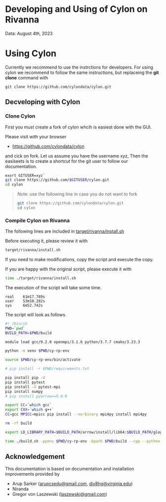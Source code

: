 # Developing and Using of Cylon on Rivanna

Data: August 4th, 2023

# Using Cylon

Currently we recommend to use the instrctions for developers.
For using cylon we recommend to follow the same instructions, but replaceing the **git clone** command with

````
git clone https://github.com/cylondata/cylon.git
````


## Decveloping with Cylon

### Clone Cylon

First you must create a fork of cylon whcih is easiest done with the GUI.

Please visit with your browser

* <https://github.com/cylondata/cylon>

and cick on fork. Let us assume you have the username xyz, Then the easiseets is to create a shortcut for the git user
to follow our documentation.

```bash
exort GITUSER=xyz`
git clone https://github.com/$GITUSER/cylon.git
cd cylon
```

> Note: use the following line in case you do not want to fork
>
> ```bash
> git clone https://github.com/cylondata/cylon.git
> cd cylon
> ```

### Compile Cylon on Rivanna

The following lines are included in [target/rivanna/install.sh](https://github.com/cylondata/cylon/blob/main/target/rivanna/README.md)

Before executing it, please review it with

```bash
target/rivanna/install.sh
```

If you need to make modifications, copy the script and execute the copy.

If you are happy with the original script, please execute it with 

```bash
time ./target/rivanna/install.sh
```

The execution of the script will take some time.

```
real	61m17.789s
user	53m10.282s
sys   	6m52.742s
```

The script will look as follows

```bash
#! /bin/sh
PWD=`pwd`
BUILD_PATH=$PWD/build

module load gcc/9.2.0 openmpi/3.1.6 python/3.7.7 cmake/3.23.3

python -m venv $PWD/cy-rp-env

source $PWD/cy-rp-env/bin/activate

# pip install -r $PWD/requirements.txt

pip install pip -U
pip install pytest
pip install -U pytest-mpi
pip install numpy
# pip install pyarrow==9.0.0

export CC=`which gcc`
export CXX=`which g++`
CC=gcc MPICC=mpicc pip install --no-binary mpi4py install mpi4py

rm -rf build

export LD_LIBRARY_PATH=$BUILD_PATH/arrow/install/lib64:$BUILD_PATH/glog/install/lib64:$BUILD_PATH/lib64:$BUILD_PATH/lib:$LD_LIBRARY_PATH

time ./build.sh -pyenv $PWD/cy-rp-env -bpath $PWD/build --cpp --python --cython --test --cmake-flags "-DMPI_C_COMPILER=$(which mpicc) -DMPI_CXX_COMPILER=$(which mpicxx)"
```

## Acknowledgement

This documentation is based on documentation and installation improvements provided by

* Arup Sarker (arupcsedu@gmail.com, djy8hg@virginia.edu)
* Niranda
* Gregor von Laszewski (laszewski@gmail.com)
